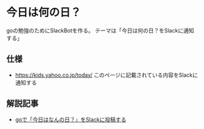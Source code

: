 # 今日は何の日？
goの勉強のためにSlackBotを作る。
テーマは「今日は何の日？をSlackに通知する」


## 仕様
- https://kids.yahoo.co.jp/today/ このページに記載されている内容をSlackに通知する

## 解説記事
- [goで「今日はなんの日？」をSlackに投稿する](https://zenn.dev/satoshie/articles/af7debc75a52b8)
